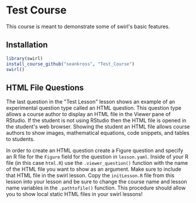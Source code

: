 # Test Course

This course is meant to demonstrate some of swirl's basic features.

## Installation

```r
library(swirl)
install_course_github("seankross", "Test_Course")
swirl()
```

## HTML File Questions

The last question in the "Test Lesson" lesson shows an example of an experimental question
type called an HTML question. This question type allows a course author to
display an HTML file in the Viewer pane of RStudio. If the student is not using
RStudio then the HTML file is opened in the student's web browser. Showing the
student an HTML file allows course authors to show images, mathematical equations,
code snippets, and tables to students.

In order to create an HTML question create a Figure question and specify an
R file for the `Figure` field for the question in `lesson.yaml`. Inside of your R file (in this
case `html.R`) use the `.viewer_question()` function with the name of the HTML
file you want to show as an argument. Make sure to include that HTML file in the
swirl lesson. Copy the `initLesson.R` file from this lesson into your lesson and
be sure to change the course name and lesson name variables in the `.pathtofile()`
function. This procedure should allow you to show local static HTML files in
your swirl lessons!